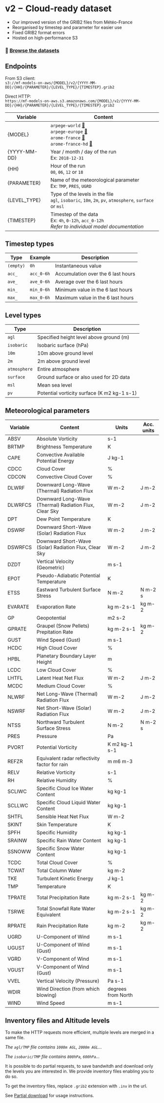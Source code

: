 # v2 − Cloud-ready dataset

* Our improved version of the GRIB2 files from Météo-France
* Reorganised by timestep and parameter for easier use
* Fixed GRIB2 format errors
* Hosted on high-performance S3

### 📂 [Browse the datasets](/)


## Endpoints

From S3 client:<br>
`s3://mf-models-on-aws/{MODEL}/v2/{YYYY-MM-DD}/{HH}/{PARAMETER}/{LEVEL_TYPE}/{TIMESTEP}.grib2`

Direct HTTP:<br>
`https://mf-models-on-aws.s3.amazonaws.com/{MODEL}/v2/{YYYY-MM-DD}/{HH}/{PARAMETER}/{LEVEL_TYPE}/{TIMESTEP}.grib2`


| Variable | Content |
| -- | ---- |
| {MODEL}     | `arpege-world` [🔗 ](../../models/arpege-world)<br>`arpege-europe` [🔗 ](../../models/arpege-europe)<br>`arome-france` [🔗 ](../../models/arome-france)<br> `arome-france-hd` [🔗 ](../../models/arome-france-hd) |
| {YYYY-MM-DD}  | Year / month / day of the run <br>Ex: `2018-12-31` |
| {HH}        | Hour of the run <br> `00`, `06`, `12` or `18` |
| {PARAMETER} | Name of the meteorological parameter <br>Ex: `TMP`, `PRES`, `UGRD`
| {LEVEL_TYPE} | Type of the levels in the file <br>`agl`, `isobaric`, `10m`, `2m`, `pv`, `atmosphere`, `surface` or `msl`
| {TIMESTEP}  | Timestep of the data <br>Ex: `4h`, `0-12h`, `acc_0-12h` <br>*Refer to individual model documentation*

## Timestep types

| Type | Example | Description |
| --------- | -- | -- |
| `(empty)` | `0h` | Instantaneous value |
| `acc_`    | `acc_0-6h` | Accumulation over the 6 last hours |
| `ave_`    | `ave_0-6h` | Average over the 6 last hours |
| `min_`    | `min_0-6h` | Minimum value in the 6 last hours |
| `max_`    | `max_0-6h` | Maximum value in the 6 last hours |

## Level types
| Type | Description |
| --------- | -- |
| `agl` |  Specified height level above ground (m) |
| `isobaric` | Isobaric surface (hPa) |
| `10m` | 10m above ground level |
| `2m` |  2m above ground level |
| `atmosphere` | Entire atmosphere |
| `surface` | Ground surface or also used for 2D data  |
| `msl` | Mean sea level |
| `pv` |  Potential vorticity surface (K m2 kg-1 s-1) |

## Meteorological parameters

| Variable | Content | Units | Acc. units |
| -- | ---- | --- | --- |
| ABSV	|	Absolute Vorticity	|	s-1	|		|
|	BRTMP	|	Brightness Temperature	|	K	|		|
|	CAPE	|	Convective Available Potential Energy	|	J kg-1	|		|
|	CDCC	|	Cloud Cover	|	%	|		|
|	CDCON	|	Convective Cloud Cover	|	%	|		|
|	DLWRF	|	Downward Long-Wave (Thermal) Radiation Flux	|	W m-2	|	J m-2	|
|	DLWRFCS	|	Downward Long-Wave (Thermal) Radiation Flux, Clear Sky	|	W m-2	|	J m-2	|
|	DPT	|	Dew Point Temperature	|	K	|		|
|	DSWRF	|	Downward Short-Wave (Solar) Radiation Flux	|	W m-2	|	J m-2	|
|	DSWRFCS	|	Downward Short-Wave (Solar) Radiation Flux, Clear Sky	|	W m-2	|	J m-2	|
|	DZDT	|	Vertical Velocity (Geometric)	|	m s-1	|		|
|	EPOT	|	Pseudo-Adiabatic Potential Temperature	|	K	|		|
|	ETSS	|	Eastward Turbulent Surface Stress	|	N m-2	|	N m-2 s	|
|	EVARATE	|	Evaporation Rate	|	kg m-2 s-1	|	kg m-2	|
|	GP	|	Geopotential	|	m2 s-2	|		|
|	GPRATE	|	Graupel (Snow Pellets) Prepitation Rate	|	kg m-2 s-1	|	kg m-2 |
|	GUST	|	Wind Speed (Gust)	|	m s-1	|		|
|	HCDC	|	High Cloud Cover	|	%	|		|
|	HPBL	|	Planetary Boundary Layer Height	|	m	|		|
|	LCDC	|	Low Cloud Cover	|	%	|		|
|	LHTFL	|	Latent Heat Net Flux	|	W m-2	|	J m-2	|
|	MCDC	|	Medium Cloud Cover	|	%	|		|
|	NLWRF	|	Net Long-Wave (Thermal) Radiation Flux	|	W m-2	|	J m-2	|
|	NSWRF	|	Net Short-Wave (Solar) Radiation Flux	|	W m-2	|	J m-2	|
|	NTSS	|	Northward Turbulent Surface Stress	|	N m-2	|	N m-2 s	|
|	PRES	|	Pressure	|	Pa	|		|
|	PVORT	|	Potential Vorticity	|	K m2 kg-1 s-1	|		|
|	REFZR	|	Equivalent radar reflectivity factor for rain	|	m m6 m-3	|		|
|	RELV	|	Relative Vorticity	|	s-1	|		|
|	RH	|	Relative Humidity	|	%	|		|
|	SCLIWC	|	Specific Cloud Ice Water Content	|	kg kg-1	|		|
|	SCLLWC	|	Specific Cloud Liquid Water Content	|	kg kg-1	|		|
|	SHTFL	|	Sensible Heat Net Flux	|	W m-2	|		|
|	SKINT	|	Skin Temperature	|	K	|		|
|	SPFH	|	Specific Humidity	|	kg kg-1	|		|
|	SRAINW	|	Specific Rain Water Content	|	kg kg-1	|		|
|	SSNOWW	|	Specific Snow Water Content	|	kg kg-1	|		|
|	TCDC	|	Total Cloud Cover	|	%	|		|
|	TCWAT	|	Total Column Water	|	kg m-2	|		|
|	TKE	|	Turbulent Kinetic Energy	|	J kg-1	|		|
|	TMP	|	Temperature	|	K	|		|
|	TPRATE	|	Total Precipitation Rate	|	kg m-2 s-1	|	kg m-2	|
|	TSRWE	|	Total Snowfall Rate Water Equivalent	|	kg m-2 s-1	|	kg m-2	|
|	RPRATE	|	Rain Precipitation Rate	|	kg m-2	|	kg m-2	|
|	UGRD	|	U-Component of Wind	|	m s-1	|		|
|	UGUST	|	U-Component of Wind (Gust)	|	m s-1	|		|
|	VGRD	|	V-Component of Wind	|	m s-1	|		|
|	VGUST	|	V-Component of Wind (Gust)	|	m s-1	|		|
|	VVEL	|	Vertical Velocity (Pressure)	|	Pa s-1	|		|
|	WDIR	|	Wind Direction (from which blowing)	|	degrees from North	|		|
|	WIND	|	Wind Speed	|	m s-1	|

## Inventory files and Altitude levels

To make the HTTP requests more efficient, multiple levels are merged in a same file.

*The `agl/TMP` file contains `1000m AGL`, `2000m AGL`...*

*The `isobaric/TMP` file contains `800hPa`, `600hPa`...*

It is possible to do partial requests, to save bandwitdh and download only the levels you are interested in. We provide inventory files enabling you to do so.

To get the inventory files, replace `.grib2` extension with `.inv` in the url.

See [Partial download](../../tools/partial-download) for usage instructions.
